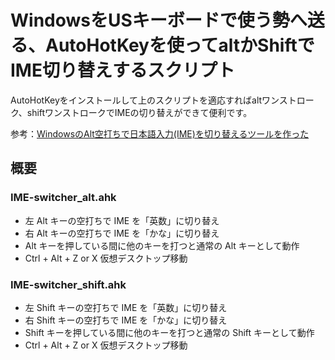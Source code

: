 # WindowsをUSキーボードで使う勢へ送る、AutoHotKeyを使ってaltかShiftでIME切り替えするスクリプト
AutoHotKeyをインストールして上のスクリプトを適応すればaltワンストローク、shiftワンストロークでIMEの切り替えができて便利です。

参考：[WindowsのAlt空打ちで日本語入力(IME)を切り替えるツールを作った](https://www.karakaram.com/alt-ime-on-off)

## 概要
### IME-switcher_alt.ahk
* 左 Alt キーの空打ちで IME を「英数」に切り替え
* 右 Alt キーの空打ちで IME を「かな」に切り替え
* Alt キーを押している間に他のキーを打つと通常の Alt キーとして動作
* Ctrl + Alt + Z or X 仮想デスクトップ移動

### IME-switcher_shift.ahk
* 左 Shift キーの空打ちで IME を「英数」に切り替え
* 右 Shift キーの空打ちで IME を「かな」に切り替え
* Shift キーを押している間に他のキーを打つと通常の Shift キーとして動作
* Ctrl + Alt + Z or X 仮想デスクトップ移動
